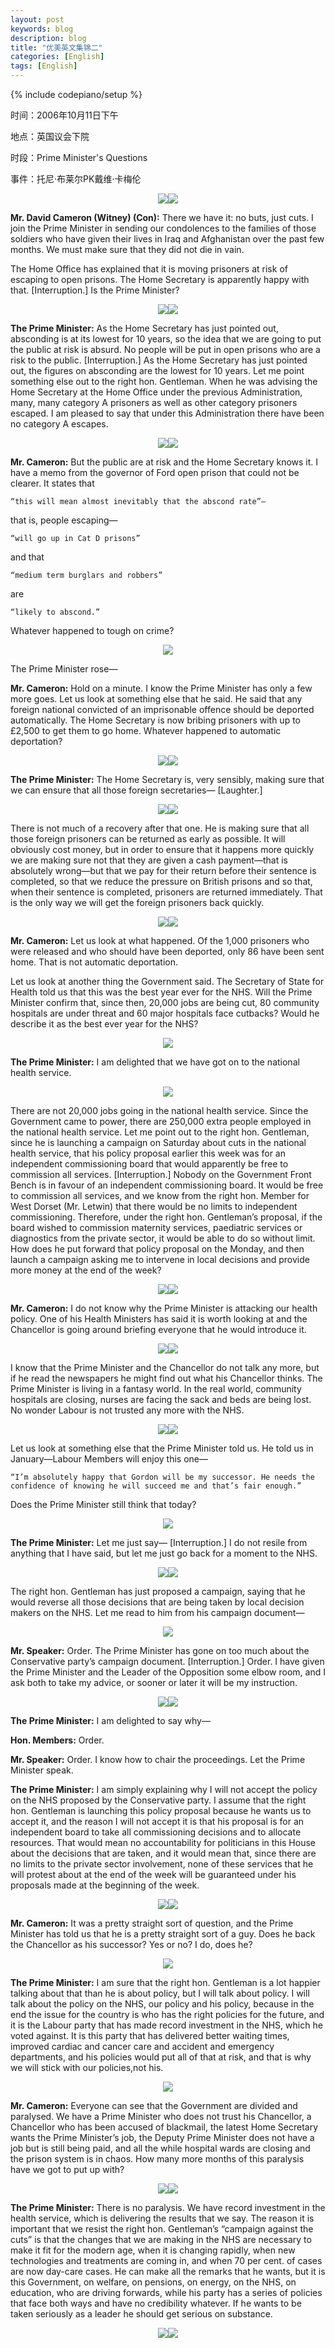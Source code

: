```yaml
---
layout: post
keywords: blog
description: blog
title: "优美英文集锦二"
categories: [English]
tags: [English]
---
```

{% include codepiano/setup %}

时间：2006年10月11日下午

地点：英国议会下院

时段：Prime Minister's Questions

事件：托尼·布莱尔PK戴维·卡梅伦

<center><img src="/image/prime-ministers-questions/20110426pmq2-01.jpg"><img src="/image/prime-ministers-questions/20110426pmq2-02.jpg"></center>

**Mr. David Cameron (Witney) (Con):** There we have it: no buts, just cuts. I join the Prime Minister in sending our condolences to the families of those soldiers who have given their lives in Iraq and Afghanistan over the past few months. We must make sure that they did not die in vain.

The Home Office has explained that it is moving prisoners at risk of escaping to open prisons. The Home Secretary is apparently happy with that. [Interruption.] Is the Prime Minister?<!--more-->

<center><img src="/image/prime-ministers-questions/20110426pmq2-03.jpg"><img src="/image/prime-ministers-questions/20110426pmq2-04.jpg"></center>

**The Prime Minister:** As the Home Secretary has just pointed out, absconding is at its lowest for 10 years, so the idea that we are going to put the public at risk is absurd. No people will be put in open prisons who are a risk to the public. [Interruption.] As the Home Secretary has just pointed out, the figures on absconding are the lowest for 10 years. Let me point something else out to the right hon. Gentleman. When he was advising the Home Secretary at the Home Office under the previous Administration, many, many category A prisoners as well as other category prisoners escaped. I am pleased to say that under this Administration there have been no category A escapes.

<center><img src="/image/prime-ministers-questions/20110426pmq2-05.jpg"><img src="/image/prime-ministers-questions/20110426pmq2-06.jpg"></center>

**Mr. Cameron:** But the public are at risk and the Home Secretary knows it. I have a memo from the governor of Ford open prison that could not be clearer. It states that

    “this will mean almost inevitably that the abscond rate”—

that is, people escaping—

    “will go up in Cat D prisons”

and that

    “medium term burglars and robbers”

are

    “likely to abscond.”

Whatever happened to tough on crime?

<center><img src="/image/prime-ministers-questions/20110426pmq2-07.jpg"></center>

The Prime Minister rose—

**Mr. Cameron:** Hold on a minute. I know the Prime Minister has only a few more goes. Let us look at something else that he said. He said that any foreign national convicted of an imprisonable offence should be deported automatically. The Home Secretary is now bribing prisoners with up to £2,500 to get them to go home. Whatever happened to automatic deportation?

<center><img src="/image/prime-ministers-questions/20110426pmq2-08.jpg"><img src="/image/prime-ministers-questions/20110426pmq2-09.jpg"></center>

**The Prime Minister:** The Home Secretary is, very sensibly, making sure that we can ensure that all those foreign secretaries— [Laughter.]

<center><img src="/image/prime-ministers-questions/20110426pmq2-10.jpg"><img src="/image/prime-ministers-questions/20110426pmq2-11.jpg"></center>

There is not much of a recovery after that one. He is making sure that all those foreign prisoners can be returned as early as possible. It will obviously cost money, but in order to ensure that it happens more quickly we are making sure not that they are given a cash payment—that is absolutely wrong—but that we pay for their return before their sentence is completed, so that we reduce the pressure on British prisons and so that, when their sentence is completed, prisoners are returned immediately. That is the only way we will get the foreign prisoners back quickly.

<center><img src="/image/prime-ministers-questions/20110426pmq2-12.jpg"><img src="/image/prime-ministers-questions/20110426pmq2-13.jpg"></center>

**Mr. Cameron:** Let us look at what happened. Of the 1,000 prisoners who were released and who should have been deported, only 86 have been sent home. That is not automatic deportation.

Let us look at another thing the Government said. The Secretary of State for Health told us that this was the best year ever for the NHS. Will the Prime Minister confirm that, since then, 20,000 jobs are being cut, 80 community hospitals are under threat and 60 major hospitals face cutbacks? Would he describe it as the best ever year for the NHS?

<center><img src="/image/prime-ministers-questions/20110426pmq2-14.jpg"></center>

**The Prime Minister:** I am delighted that we have got on to the national health service. 

<center><img src="/image/prime-ministers-questions/20110426pmq2-15.jpg"></center>

There are not 20,000 jobs going in the national health service. Since the Government came to power, there are 250,000 extra people employed in the national health service. Let me point out to the right hon. Gentleman, since he is launching a campaign on Saturday about cuts in the national health service, that his policy proposal earlier this week was for an independent commissioning board that would apparently be free to commission all services. [Interruption.] Nobody on the Government Front Bench is in favour of an independent commissioning board. It would be free to commission all services, and we know from the right hon. Member for West Dorset (Mr. Letwin) that there would be no limits to independent commissioning. Therefore, under the right hon. Gentleman’s proposal, if the board wished to commission maternity services, paediatric services or diagnostics from the private sector, it would be able to do so without limit. How does he put forward that policy proposal on the Monday, and then launch a campaign asking me to intervene in local decisions and provide more money at the end of the week?

<center><img src="/image/prime-ministers-questions/20110426pmq2-16.jpg"><img src="/image/prime-ministers-questions/20110426pmq2-17.jpg"></center>

**Mr. Cameron:** I do not know why the Prime Minister is attacking our health policy. One of his Health Ministers has said it is worth looking at and the Chancellor is going around briefing everyone that he would introduce it.

<center><img src="/image/prime-ministers-questions/20110426pmq2-18.jpg"><img src="/image/prime-ministers-questions/20110426pmq2-19.jpg"></center>

 I know that the Prime Minister and the Chancellor do not talk any more, but if he read the newspapers he might find out what his Chancellor thinks. The Prime Minister is living in a fantasy world. In the real world, community hospitals are closing, nurses are facing the sack and beds are being lost. No wonder Labour is not trusted any more with the NHS.
 
<center><img src="/image/prime-ministers-questions/20110426pmq2-20.jpg"><img src="/image/prime-ministers-questions/20110426pmq2-21.jpg"></center>
 
 Let us look at something else that the Prime Minister told us. He told us in January—Labour Members will enjoy this one—

    “I’m absolutely happy that Gordon will be my successor. He needs the confidence of knowing he will succeed me and that’s fair enough.”

Does the Prime Minister still think that today?

<center><img src="/image/prime-ministers-questions/20110426pmq2-22.jpg"></center>

**The Prime Minister:** Let me just say— [Interruption.] I do not resile from anything that I have said, but let me just go back for a moment to the NHS. 

<center><img src="/image/prime-ministers-questions/20110426pmq2-23.jpg"><img src="/image/prime-ministers-questions/20110426pmq2-24.jpg"></center>

The right hon. Gentleman has just proposed a campaign, saying that he would reverse all those decisions that are being taken by local decision makers on the NHS. Let me read to him from his campaign document—

<center><img src="/image/prime-ministers-questions/20110426pmq2-25.jpg"></center>

**Mr. Speaker:** Order. The Prime Minister has gone on too much about the Conservative party’s campaign document. [Interruption.] Order. I have given the Prime Minister and the Leader of the Opposition some elbow room, and I ask both to take my advice, or sooner or later it will be my instruction.

<center><img src="/image/prime-ministers-questions/20110426pmq2-26.jpg"><img src="/image/prime-ministers-questions/20110426pmq2-27.jpg"></center>

**The Prime Minister:** I am delighted to say why—

**Hon. Members:** Order.

**Mr. Speaker:** Order. I know how to chair the proceedings. Let the Prime Minister speak.

**The Prime Minister:** I am simply explaining why I will not accept the policy on the NHS proposed by the Conservative party. I assume that the right hon. Gentleman is launching this policy proposal because he wants us to accept it, and the reason I will not accept it is that his proposal is for an independent board to take all commissioning decisions and to allocate resources. That would mean no accountability for politicians in this House about the decisions that are taken, and it would mean that, since there are no limits to the private sector involvement, none of these services that he will protest about at the end of the week will be guaranteed under his proposals made at the beginning of the week.

<center><img src="/image/prime-ministers-questions/20110426pmq2-28.jpg"><img src="/image/prime-ministers-questions/20110426pmq2-29.jpg"></center>

**Mr. Cameron:** It was a pretty straight sort of question, and the Prime Minister has told us that he is a pretty straight sort of a guy. Does he back the Chancellor as his successor? Yes or no? I do, does he?

<center><img src="/image/prime-ministers-questions/20110426pmq2-30.jpg"></center>

**The Prime Minister:** I am sure that the right hon. Gentleman is a lot happier talking about that than he is about policy, but I will talk about policy. I will talk about the policy on the NHS, our policy and his policy, because in the end the issue for the country is who has the right policies for the future, and it is the Labour party that has made record investment in the NHS, which he voted against. It is this party that has delivered better waiting times, improved cardiac and cancer care and accident and emergency departments, and his policies would put all of that at risk, and that is why we will stick with our policies,not his.

<center><img src="/image/prime-ministers-questions/20110426pmq2-31.jpg"></center>

**Mr. Cameron:** Everyone can see that the Government are divided and paralysed. We have a Prime Minister who does not trust his Chancellor, a Chancellor who has been accused of blackmail, the latest Home Secretary wants the Prime Minister’s job, the Deputy Prime Minister does not have a job but is still being paid, and all the while hospital wards are closing and the prison system is in chaos. How many more months of this paralysis have we got to put up with?

<center><img src="/image/prime-ministers-questions/20110426pmq2-32.jpg"><img src="/image/prime-ministers-questions/20110426pmq2-33.jpg"></center>

**The Prime Minister:** There is no paralysis. We have record investment in the health service, which is delivering the results that we say. The reason it is important that we resist the right hon. Gentleman’s “campaign against the cuts” is that the changes that we are making in the NHS are necessary to make it fit for the modern age, when it is changing rapidly, when new technologies and treatments are coming in, and when 70 per cent. of cases are now day-care cases. He can make all the remarks that he wants, but it is this Government, on welfare, on pensions, on energy, on the NHS, on education, who are driving forwards, while his party has a series of policies that face both ways and have no credibility whatever. If he wants to be taken seriously as a leader he should get serious on substance.

<center><img src="/image/prime-ministers-questions/20110426pmq2-34.jpg"><img src="/image/prime-ministers-questions/20110426pmq2-35.jpg"></center>